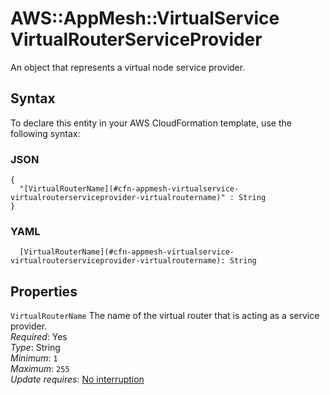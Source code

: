 # AWS::AppMesh::VirtualService VirtualRouterServiceProvider<a name="aws-properties-appmesh-virtualservice-virtualrouterserviceprovider"></a>

An object that represents a virtual node service provider\.

## Syntax<a name="aws-properties-appmesh-virtualservice-virtualrouterserviceprovider-syntax"></a>

To declare this entity in your AWS CloudFormation template, use the following syntax:

### JSON<a name="aws-properties-appmesh-virtualservice-virtualrouterserviceprovider-syntax.json"></a>

```
{
  "[VirtualRouterName](#cfn-appmesh-virtualservice-virtualrouterserviceprovider-virtualroutername)" : String
}
```

### YAML<a name="aws-properties-appmesh-virtualservice-virtualrouterserviceprovider-syntax.yaml"></a>

```
  [VirtualRouterName](#cfn-appmesh-virtualservice-virtualrouterserviceprovider-virtualroutername): String
```

## Properties<a name="aws-properties-appmesh-virtualservice-virtualrouterserviceprovider-properties"></a>

`VirtualRouterName`  <a name="cfn-appmesh-virtualservice-virtualrouterserviceprovider-virtualroutername"></a>
The name of the virtual router that is acting as a service provider\.  
*Required*: Yes  
*Type*: String  
*Minimum*: `1`  
*Maximum*: `255`  
*Update requires*: [No interruption](https://docs.aws.amazon.com/AWSCloudFormation/latest/UserGuide/using-cfn-updating-stacks-update-behaviors.html#update-no-interrupt)